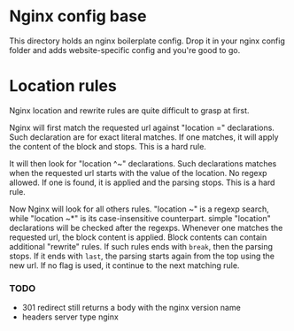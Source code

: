 # Nginx config base

This directory holds an nginx boilerplate config. Drop it in your nginx config
folder and adds website-specific config and you're good to go.

# Location rules
Nginx location and rewrite rules are quite difficult to grasp at first.

Nginx will first match the requested url against "location =" declarations.
Such declaration are for exact literal matches. If one matches, it will
apply the content of the block and stops. This is a hard rule.

It will then look for "location ^~" declarations. Such declarations matches
when the requested url starts with the value of the location. No regexp
allowed. If one is found, it is applied and the parsing stops. This is
a hard rule.

Now Nginx will look for all others rules. "location ~" is a regexp search,
while "location ~*" is its case-insensitive counterpart. simple "location"
declarations will be checked after the regexps. Whenever one
matches the requested url, the block content is applied. Block contents can
contain additional "rewrite" rules. If such rules ends with `break`, then
the parsing stops. If it ends with `last`, the parsing starts again from
the top using the new url. If no flag is used, it continue to the next
matching rule.
 
### TODO

- 301 redirect still returns a body with the nginx version name
- headers server type nginx
